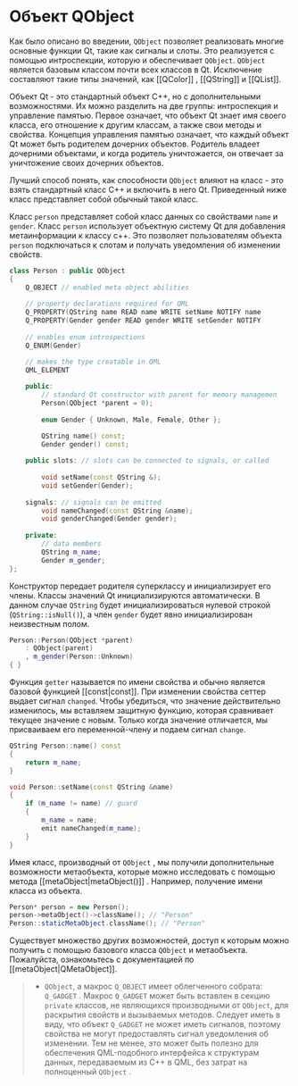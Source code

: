 # Объект QObject

Как было описано во введении, `QObject` позволяет реализовать многие основные функции Qt, такие как сигналы и слоты. Это реализуется с помощью интроспекции, которую и обеспечивает `QObject`. `QObject` является базовым классом почти всех классов в Qt. Исключение составляют такие типы значений, как [[QColor]] , [[QString]] и [[QList]].

Объект Qt - это стандартный объект C++, но с дополнительными возможностями. Их можно разделить на две группы: интроспекция и управление памятью. Первое означает, что объект Qt знает имя своего класса, его отношение к другим классам, а также свои методы и свойства. Концепция управления памятью означает, что каждый объект Qt может быть родителем дочерних объектов. Родитель владеет дочерними объектами, и когда родитель уничтожается, он отвечает за уничтожение своих дочерних объектов. 

Лучший способ понять, как способности `QObject` влияют на класс - это взять стандартный класс C++ и включить в него Qt. Приведенный ниже класс представляет собой обычный такой класс. 

Класс `person` представляет собой класс данных со свойствами `name` и `gender`. Класс `person` использует объектную систему Qt для добавления метаинформации к классу c++. Это позволяет пользователям объекта `person` подключаться к слотам и получать уведомления об изменении свойств.

```c++
class Person : public QObject
{
	Q_OBJECT // enabled meta object abilities
	
	// property declarations required for QML
	Q_PROPERTY(QString name READ name WRITE setName NOTIFY name
	Q_PROPERTY(Gender gender READ gender WRITE setGender NOTIFY
	
	// enables enum introspections
	Q_ENUM(Gender)

	// makes the type creatable in QML
	QML_ELEMENT
	
	public:
		// standard Qt constructor with parent for memory managemen
		Person(QObject *parent = 0);
		
		enum Gender { Unknown, Male, Female, Other };

		QString name() const;
		Gender gender() const;
		
	public slots: // slots can be connected to signals, or called
	
		void setName(const QString &);
		void setGender(Gender);
		
	signals: // signals can be emitted
		void nameChanged(const QString &name);
		void genderChanged(Gender gender);
		
	private:
		// data members
		QString m_name;
		Gender m_gender;
};
```

Конструктор передает родителя суперклассу и инициализирует его члены. Классы значений Qt инициализируются автоматически. В данном случае `QString` будет инициализироваться нулевой строкой (`QString::isNull()`), а член `gender` будет явно инициализирован неизвестным полом.

```c++
Person::Person(QObject *parent)
	: QObject(parent)
	, m_gender(Person::Unknown)
{ }
```

Функция `getter` называется по имени свойства и обычно является базовой функцией [[const|const]]. При изменении свойства сеттер выдает сигнал `changed`. Чтобы убедиться, что значение действительно изменилось, мы вставляем защитную функцию, которая сравнивает текущее значение с новым. Только когда значение отличается, мы присваиваем его переменной-члену и подаем сигнал `change`.

```c++
QString Person::name() const
{
	return m_name;
}

void Person::setName(const QString &name)
{
	if (m_name != name) // guard
	{
		m_name = name;
		emit nameChanged(m_name);
	}
}
```

Имея класс, производный от `QObject` , мы получили дополнительные возможности метаобъекта, которые можно исследовать с помощью метода [[metaObject|metaObject()]] . Например, получение имени класса из объекта.

```c++
Person* person = new Person();
person->metaObject()->className(); // "Person"
Person::staticMetaObject.className(); // "Person"
```

Существует множество других возможностей, доступ к которым можно получить с помощью базового класса `QObject` и метаобъекта. Пожалуйста, ознакомьтесь с документацией по [[metaObject|QMetaObject]]. 

> - `QObject`, а макрос `Q_OBJECT` имеет облегченного собрата: `Q_GADGET` . Макрос `Q_GADGET` может быть вставлен в секцию `private` классов, не являющихся производными от `QObject`, для раскрытия свойств и вызываемых методов. Следует иметь в виду, что объект `Q_GADGET` не может иметь сигналов, поэтому свойства не могут предоставлять сигнал уведомления об изменении. Тем не менее, это может быть полезно для обеспечения QML-подобного интерфейса к структурам данных, передаваемым из C++ в QML, без затрат на полноценный `QObject` .


























